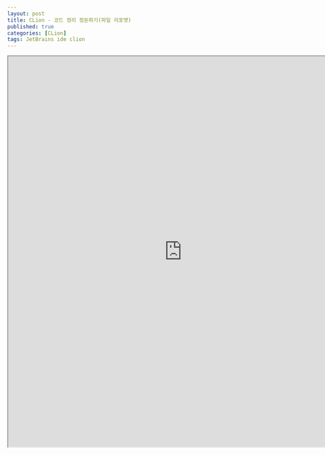 ```yaml
---
layout: post
title: CLion - 코드 정리 정돈하기(파일 리포맷)
published: true
categories: [CLion]
tags: JetBrains ide clion
---
```

<iframe width="800" height="900" src="https://docs.google.com/document/d/e/2PACX-1vStlmVHOEnpZfRom0TII4gmU6U1DLGr3eC_6w7m44j5KkG-nhKtVKeQluB93CAnzNr7JH51a_dggotm/pub?embedded=true"></iframe>    
  